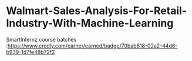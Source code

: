 # Walmart-Sales-Analysis-For-Retail-Industry-With-Machine-Learning
SmartInternz course batches :https://www.credly.com/earner/earned/badge/70bab818-02a2-44d6-b939-1d7fe48b72f2
